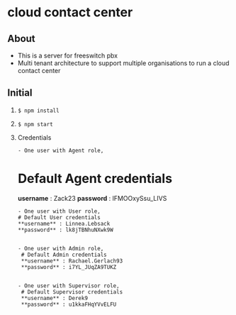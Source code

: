 # cloud contact center

## About
- This is a server for freeswitch pbx
- Multi tenant architecture to support multiple organisations to run a cloud contact center


## Initial
1. ```$ npm install```
2. ```$ npm start```
3. Credentials

       - One user with Agent role,
      # Default Agent credentials
      **username** : Zack23
      **password** : lFMOOxySsu_LIVS

       - One user with User role,
       # Default User credentials
       **username** : Linnea.Lebsack
       **password** : lk8jTBNhuNXwk9W


       - One user with Admin role,
	    # Default Admin credentials
	    **username** : Rachael.Gerlach93
	    **password** : i7YL_JUqZA9TUKZ


       - One user with Supervisor role,
	    # Default Supervisor credentials
	    **username** : Derek9
	    **password** : u1kkaFHqYVvELFU
